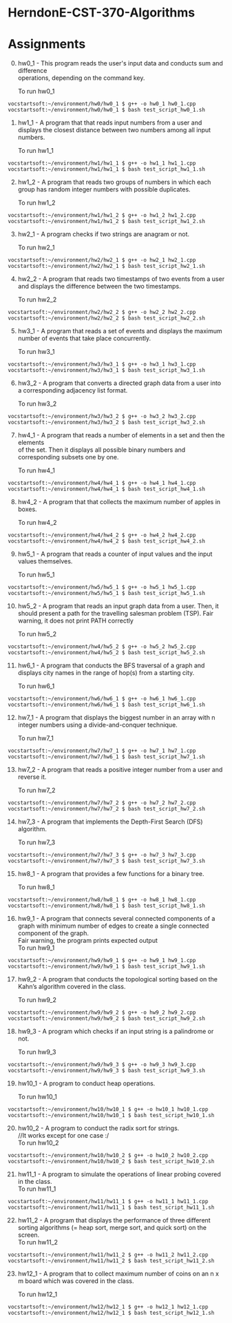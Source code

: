 # HerndonE-CST-370-Algorithms

# Assignments    

0. hw0_1 - This program reads the user's input data and conducts sum and difference     
operations, depending on the command key.    

	To run hw0_1
```console
vocstartsoft:~/environment/hw0/hw0_1 $ g++ -o hw0_1 hw0_1.cpp
vocstartsoft:~/environment/hw0/hw0_1 $ bash test_script_hw0_1.sh
```

1. hw1_1 - A program that that reads input numbers from a user and displays the closest
distance between two numbers among all input numbers.

	To run hw1_1
```console
vocstartsoft:~/environment/hw1/hw1_1 $ g++ -o hw1_1 hw1_1.cpp
vocstartsoft:~/environment/hw1/hw1_1 $ bash test_script_hw1_1.sh
```

2. hw1_2 - A program that reads two groups of numbers in which each group has random integer numbers with
possible duplicates. 

	To run hw1_2
```console
vocstartsoft:~/environment/hw1/hw1_2 $ g++ -o hw1_2 hw1_2.cpp
vocstartsoft:~/environment/hw1/hw1_2 $ bash test_script_hw1_2.sh
```

3. hw2_1 -  A program checks if two strings are anagram or not.     

	To run hw2_1
```console
vocstartsoft:~/environment/hw2/hw2_1 $ g++ -o hw2_1 hw2_1.cpp
vocstartsoft:~/environment/hw2/hw2_1 $ bash test_script_hw2_1.sh
```

4. hw2_2 - A program that reads two timestamps of two events from a user and displays the difference between the two timestamps.    

	To run hw2_2
```console
vocstartsoft:~/environment/hw2/hw2_2 $ g++ -o hw2_2 hw2_2.cpp
vocstartsoft:~/environment/hw2/hw2_2 $ bash test_script_hw2_2.sh
```

5. hw3_1 - A program that reads a set of events and displays the maximum number of events that take place concurrently.    

	To run hw3_1
```console
vocstartsoft:~/environment/hw3/hw3_1 $ g++ -o hw3_1 hw3_1.cpp
vocstartsoft:~/environment/hw3/hw3_1 $ bash test_script_hw3_1.sh
```

6. hw3_2 - A program that converts a directed graph data from a user into a corresponding adjacency list format.     

	To run hw3_2
```console
vocstartsoft:~/environment/hw3/hw3_2 $ g++ -o hw3_2 hw3_2.cpp
vocstartsoft:~/environment/hw3/hw3_2 $ bash test_script_hw3_2.sh
```

7. hw4_1 - A program that reads a number of elements in a set and then the elements     
of the set. Then it displays all possible binary numbers and corresponding subsets one by one.          

	To run hw4_1
```console
vocstartsoft:~/environment/hw4/hw4_1 $ g++ -o hw4_1 hw4_1.cpp
vocstartsoft:~/environment/hw4/hw4_1 $ bash test_script_hw4_1.sh
```

8. hw4_2 - A program that that collects the maximum number of apples in boxes.    

	To run hw4_2
```console
vocstartsoft:~/environment/hw4/hw4_2 $ g++ -o hw4_2 hw4_2.cpp
vocstartsoft:~/environment/hw4/hw4_2 $ bash test_script_hw4_2.sh
```

9. hw5_1 - A program that reads a counter of input values and the input values themselves.              

	To run hw5_1
```console
vocstartsoft:~/environment/hw5/hw5_1 $ g++ -o hw5_1 hw5_1.cpp
vocstartsoft:~/environment/hw5/hw5_1 $ bash test_script_hw5_1.sh
```

10. hw5_2 - A program that reads an input graph data from a user.
Then, it should present a path for the travelling salesman problem (TSP).
Fair warning, it does not print PATH correctly    

	To run hw5_2
```console
vocstartsoft:~/environment/hw4/hw5_2 $ g++ -o hw5_2 hw5_2.cpp
vocstartsoft:~/environment/hw4/hw5_2 $ bash test_script_hw5_2.sh
```
11. hw6_1 - A program that conducts the BFS traversal of a graph and 
displays city names in the range of hop(s) from a starting city.    

	To run hw6_1
```console
vocstartsoft:~/environment/hw6/hw6_1 $ g++ -o hw6_1 hw6_1.cpp
vocstartsoft:~/environment/hw6/hw6_1 $ bash test_script_hw6_1.sh
```

12. hw7_1 - A program that displays the biggest number in an array with n integer numbers using a divide-and-conquer technique.         

	To run hw7_1
```console
vocstartsoft:~/environment/hw7/hw7_1 $ g++ -o hw7_1 hw7_1.cpp
vocstartsoft:~/environment/hw7/hw6_1 $ bash test_script_hw7_1.sh
```

13. hw7_2 - A program that reads a positive integer number from a user and reverse it.        

	To run hw7_2
```console
vocstartsoft:~/environment/hw7/hw7_2 $ g++ -o hw7_2 hw7_2.cpp
vocstartsoft:~/environment/hw7/hw7_2 $ bash test_script_hw7_2.sh
```

14. hw7_3 - A program that implements the Depth-First Search (DFS) algorithm.    

	To run hw7_3
```console
vocstartsoft:~/environment/hw7/hw7_3 $ g++ -o hw7_3 hw7_3.cpp
vocstartsoft:~/environment/hw7/hw7_3 $ bash test_script_hw7_3.sh
```

15. hw8_1 - A program that provides a few functions for a binary tree.    

	To run hw8_1
```console
vocstartsoft:~/environment/hw8/hw8_1 $ g++ -o hw8_1 hw8_1.cpp
vocstartsoft:~/environment/hw8/hw8_1 $ bash test_script_hw8_1.sh
```

16. hw9_1 - A program that connects several connected components of a graph with minimum number of edges to create a single connected component of the graph.    
Fair warning, the program prints expected output    
	To run hw9_1
```console
vocstartsoft:~/environment/hw9/hw9_1 $ g++ -o hw9_1 hw9_1.cpp
vocstartsoft:~/environment/hw9/hw9_1 $ bash test_script_hw9_1.sh
```

17. hw9_2 - A program that conducts the topological sorting based on the Kahn’s algorithm covered in the class.    

	To run hw9_2
```console
vocstartsoft:~/environment/hw9/hw9_2 $ g++ -o hw9_2 hw9_2.cpp
vocstartsoft:~/environment/hw9/hw9_2 $ bash test_script_hw9_2.sh
```

18. hw9_3 - A program which checks if an input string is a palindrome or not.     

	To run hw9_3
```console
vocstartsoft:~/environment/hw9/hw9_3 $ g++ -o hw9_3 hw9_3.cpp
vocstartsoft:~/environment/hw9/hw9_3 $ bash test_script_hw9_3.sh
```

19. hw10_1 - A program to conduct heap operations.        

	To run hw10_1
```console
vocstartsoft:~/environment/hw10/hw10_1 $ g++ -o hw10_1 hw10_1.cpp
vocstartsoft:~/environment/hw10/hw10_1 $ bash test_script_hw10_1.sh
```

20. hw10_2 - A program to conduct the radix sort for strings.      
//It works except for one case :/    
	To run hw10_2
```console
vocstartsoft:~/environment/hw10/hw10_2 $ g++ -o hw10_2 hw10_2.cpp
vocstartsoft:~/environment/hw10/hw10_2 $ bash test_script_hw10_2.sh
```

21. hw11_1 - A program to simulate the operations of linear probing covered in the class.    
	To run hw11_1
```console
vocstartsoft:~/environment/hw11/hw11_1 $ g++ -o hw11_1 hw11_1.cpp
vocstartsoft:~/environment/hw11/hw11_1 $ bash test_script_hw11_1.sh
```

22. hw11_2 - A program that displays the performance of three different
sorting algorithms (= heap sort, merge sort, and quick sort) on the screen.    
	To run hw11_2
```console
vocstartsoft:~/environment/hw11/hw11_2 $ g++ -o hw11_2 hw11_2.cpp
vocstartsoft:~/environment/hw11/hw11_2 $ bash test_script_hw11_2.sh
```

23. hw12_1 - A program that to collect maximum number of coins
on an n x m board which was covered in the class.    
       
	To run hw12_1
```console
vocstartsoft:~/environment/hw12/hw12_1 $ g++ -o hw12_1 hw12_1.cpp
vocstartsoft:~/environment/hw12/hw12_1 $ bash test_script_hw12_1.sh
```
